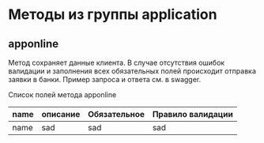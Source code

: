 # Методы из группы application

## apponline
Метод сохраняет данные клиента. В случае отсутствия ошибок валидации и заполнения всех обязательных полей происходит отправка заявки в банки. Пример запроса и ответа см. в swagger.

Список полей метода apponline

name | описание | Обязательное | Правило валидации
--- | --- | --- | ---
name | sad | sad | sad
